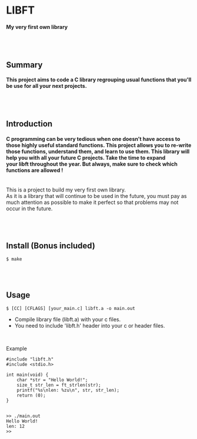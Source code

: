 # LIBFT
#### My very first own library
<br/><br/>

## Summary
#### This project aims to code a C library regrouping usual functions that you'll be use for all your next projects.
<br/><br/>

## Introduction
#### C programming can be very tedious when one doesn’t have access to those highly useful standard functions. This project allows you to re-write those functions, understand them, and learn to use them. This library will help you with all your future C projects. Take the time to expand your libft throughout the year. But always, make sure to check which functions are allowed !
<br/>
This is a project to build my very first own library. <br/>
As it is a library that will continue to be used in the future, you must pay as much attention as possible to make it perfect so that problems may not occur in the future.
<br/><br/><br/><br/>

## Install (Bonus included)
	$ make
<br/><br/>

## Usage
	$ [CC] [CFLAGS] [your_main.c] libft.a -o main.out
+ Compile library file (libft.a) with your c files.
+ You need to include 'libft.h' header into your c or header files.
<br/>

Example
```
#include "libft.h"
#include <stdio.h>

int main(void) {
	char *str = "Hello World!";
	size_t str_len = ft_strlen(str);
	printf("%s\nlen: %zu\n", str, str_len);
	return (0);
}


>> ./main.out
Hello World!
len: 12
>> 
```
